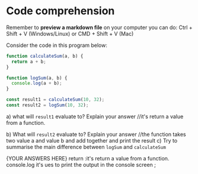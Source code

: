 # Code comprehension

Remember to **preview a markdown file** on your computer you can do:
Ctrl + Shift + V (Windows/Linux) or CMD + Shift + V (Mac)

Consider the code in this program below:

```js
function calculateSum(a, b) {
  return a + b;
}

function logSum(a, b) {
  console.log(a + b);
}

const result1 = calculateSum(10, 32);
const result2 = logSum(10, 32);
```

a) what will `result1` evaluate to? Explain your answer
//it's  return a value from a function.

b) What will `result2` evaluate to? Explain your answer
//the function takes two value a and value b and add together and print the result
c) Try to summarise the main difference between `logSum` and `calculateSum`


{YOUR ANSWERS HERE}
return :it's  return a value from a function.
console.log it's ues to print the output in the console screen ;